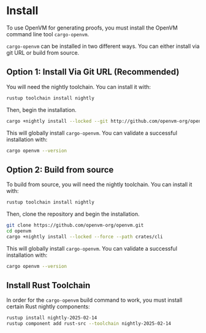# Install

To use OpenVM for generating proofs, you must install the OpenVM command line tool `cargo-openvm`.

`cargo-openvm` can be installed in two different ways. You can either install via git URL or build from source.

## Option 1: Install Via Git URL (Recommended)

You will need the nightly toolchain. You can install it with:

```bash
rustup toolchain install nightly
```

Then, begin the installation.

```bash
cargo +nightly install --locked --git http://github.com/openvm-org/openvm.git cargo-openvm
```

This will globally install `cargo-openvm`. You can validate a successful installation with:

```bash
cargo openvm --version
```

## Option 2: Build from source

To build from source, you will need the nightly toolchain. You can install it with:

```bash
rustup toolchain install nightly
```

Then, clone the repository and begin the installation.

```bash
git clone https://github.com/openvm-org/openvm.git
cd openvm
cargo +nightly install --locked --force --path crates/cli
```

This will globally install `cargo-openvm`. You can validate a successful installation with:

```bash
cargo openvm --version
```

## Install Rust Toolchain

In order for the `cargo-openvm` build command to work, you must install certain Rust nightly components:

```bash
rustup install nightly-2025-02-14
rustup component add rust-src --toolchain nightly-2025-02-14
```
